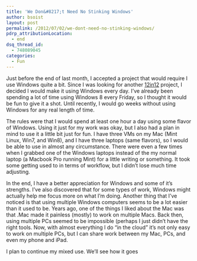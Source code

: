 ```yaml
---
title: 'We Don&#8217;t Need No Stinking Windows'
author: bsoist
layout: post
permalink: /2012/07/02/we-dont-need-no-stinking-windows/
pdrp_attributionLocation:
  - end
dsq_thread_id:
  - 748089045
categories:
  - Fun
---
```

Just before the end of last month, I accepted a project that would require I use Windows quite a bit. Since I was looking for another [12in12][1] project, I decided I would make it using Windows every day. I&#8217;ve already been spending a lot of time using Windows 8 every Friday, so I thought it would be fun to give it a shot. Until recently, I would go weeks without using Windows for any real length of time. 

The rules were that I would spend at least one hour a day using some flavor of Windows. Using it just for my work was okay, but I also had a plan in mind to use it a little bit just for fun. I have three VMs on my Mac (Mint Linux, Win7, and Win8), and I have three laptops (same flavors), so I would be able to use in almost any circumstance. There were even a few times when I grabbed one of the Windows laptops instead of the my normal laptop (a Macbook Pro running Mint) for a little writing or something. It took some getting used to in terms of workflow, but I didn&#8217;t lose much time adjusting.

In the end, I have a better appreciation for Windows and some of it&#8217;s strengths. I&#8217;ve also discovered that for some types of work, Windows might actually help me focus more on what I&#8217;m doing. Another thing that I&#8217;ve noticed is that using multiple Windows computers seems to be a lot easier than it used to be. Years ago, one of the things I liked about the Mac was that .Mac made it painless (mostly) to work on multiple Macs. Back then, using multiple PCs seemed to be impossible (perhaps I just didn&#8217;t have the right tools. Now, with almost everything I do &#8220;in the cloud&#8221; it&#8217;s not only easy to work on multiple PCs, but I can share work between my Mac, PCs, and even my phone and iPad. 

I plan to continue my mixed use. We&#8217;ll see how it goes

 [1]: http://whsjr.soistmann.com/oped/2012/01/05/2011-resolutions/